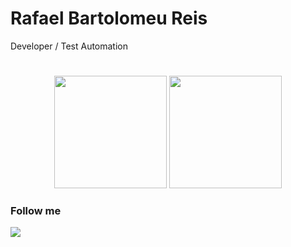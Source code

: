 # Rafael Bartolomeu Reis

Developer / Test Automation

#
<div align="center">  <img height="180em" src="https://github-readme-stats.vercel.app/api?username=RafaelBartKings&show_icons=true&theme=algolia&include_all_commits=true&count_private=true"/>  <img height="180em" src="https://github-readme-stats.vercel.app/api/top-langs/?username=RafaelBartKings&layout=compact&langs_count=7&theme=algolia"/></div>

### Follow me
<div>
  <a href="https://www.linkedin.com/in/rafaelbreis/" target="_blank"><img src="https://img.shields.io/badge/-LinkedIn-%230077B5?style=for-the-badge&logo=linkedin&logoColor=white" target="_blank"></a>
</div> 

